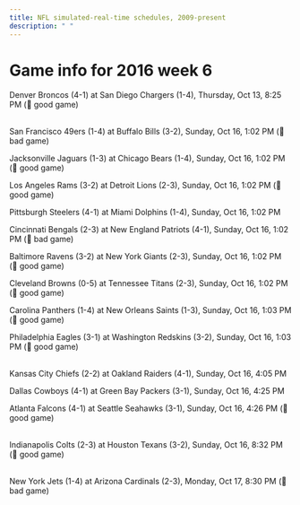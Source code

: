 ```yaml
---
title: NFL simulated-real-time schedules, 2009-present
description: " "
---
```


# Game info for 2016 week 6

Denver Broncos (4-1) at San Diego Chargers (1-4), Thursday, Oct 13, 8:25 PM (:football: good game)

<br/>San Francisco 49ers (1-4) at Buffalo Bills (3-2), Sunday, Oct 16, 1:02 PM (:red_circle: bad game)

Jacksonville Jaguars (1-3) at Chicago Bears (1-4), Sunday, Oct 16, 1:02 PM (:football: good game)

Los Angeles Rams (3-2) at Detroit Lions (2-3), Sunday, Oct 16, 1:02 PM (:football: good game)

Pittsburgh Steelers (4-1) at Miami Dolphins (1-4), Sunday, Oct 16, 1:02 PM

Cincinnati Bengals (2-3) at New England Patriots (4-1), Sunday, Oct 16, 1:02 PM (:red_circle: bad game)

Baltimore Ravens (3-2) at New York Giants (2-3), Sunday, Oct 16, 1:02 PM (:football: good game)

Cleveland Browns (0-5) at Tennessee Titans (2-3), Sunday, Oct 16, 1:02 PM (:football: good game)

Carolina Panthers (1-4) at New Orleans Saints (1-3), Sunday, Oct 16, 1:03 PM (:football: good game)

Philadelphia Eagles (3-1) at Washington Redskins (3-2), Sunday, Oct 16, 1:03 PM (:football: good game)

<br/>Kansas City Chiefs (2-2) at Oakland Raiders (4-1), Sunday, Oct 16, 4:05 PM

Dallas Cowboys (4-1) at Green Bay Packers (3-1), Sunday, Oct 16, 4:25 PM

Atlanta Falcons (4-1) at Seattle Seahawks (3-1), Sunday, Oct 16, 4:26 PM (:football: good game)

<br/>Indianapolis Colts (2-3) at Houston Texans (3-2), Sunday, Oct 16, 8:32 PM (:football: good game)

<br/>New York Jets (1-4) at Arizona Cardinals (2-3), Monday, Oct 17, 8:30 PM (:red_circle: bad game)

